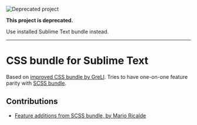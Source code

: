 ![Deprecated project](https://img.shields.io/badge/status-deprecated-red.svg)

**This project is deprecated.**

Use installed Sublime Text bundle instead.

---

# CSS bundle for Sublime Text

Based on [improved CSS bundle by GreLI](https://github.com/GreLI/CSS-tmLanguage). Tries to have one-on-one feature parity with [SCSS bundle](https://github.com/niksy/st-scss-bundle).

## Contributions

* [Feature additions from SCSS bundle, by Mario Ricalde](https://github.com/MarioRicalde/SCSS.tmbundle)
